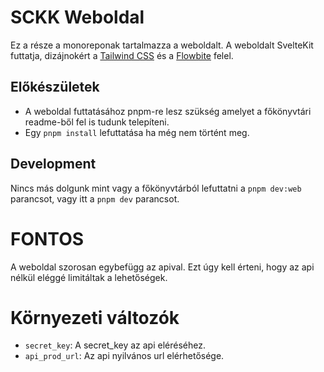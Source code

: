 # SCKK Weboldal

Ez a része a monoreponak tartalmazza a weboldalt.
A weboldalt SvelteKit futtatja, dizájnokért a [Tailwind CSS](https://tailwindcss.com) és a [Flowbite](https://flowbite.com) felel.

## Előkészületek

- A weboldal futtatásához pnpm-re lesz szükség amelyet a főkönyvtári readme-ből fel is tudunk telepíteni.
- Egy `pnpm install` lefuttatása ha még nem történt meg.

## Development

Nincs más dolgunk mint vagy a főkönyvtárból lefuttatni a `pnpm dev:web` parancsot, vagy itt a `pnpm dev` parancsot.

# FONTOS

A weboldal szorosan egybefügg az apival. Ezt úgy kell érteni, hogy az api nélkül eléggé limitáltak a lehetőségek.

# Környezeti változók

- `secret_key`: A secret_key az api eléréséhez.
- `api_prod_url`: Az api nyilvános url elérhetősége.

